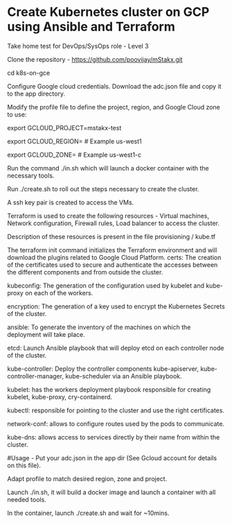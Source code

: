 # Create Kubernetes cluster on GCP using Ansible and Terraform
Take home test for DevOps/SysOps role - Level 3


Clone the repository - https://github.com/poovijay/mStakx.git

cd k8s-on-gce


Configure Google cloud credentials. Download the adc.json file and copy it to the app directory.



Modify the profile file to define the project, region, and Google Cloud zone to use:

export GCLOUD_PROJECT=mstakx-test

export GCLOUD_REGION= # Example us-west1

export GCLOUD_ZONE= # Example us-west1-c




Run the command ./in.sh which will launch a docker container with the necessary tools.


Run ./create.sh to roll out the steps necessary to create the cluster.


A ssh key pair is created to access the VMs.


Terraform is used to create the following resources - Virtual machines, Network configuration, Firewall rules, Load balancer to access the cluster.


Description of these resources is present in the file provisioning / kube.tf


The terraform init command initializes the Terraform environment and will download the plugins related to Google Cloud Platform.
certs: The creation of the certificates used to secure and authenticate the accesses between the different components and from outside the cluster.


kubeconfig: The generation of the configuration used by kubelet and kube-proxy on each of the workers.


encryption:  The generation of a key used to encrypt the Kubernetes Secrets of the cluster.


ansible: To generate the inventory of the machines on which the deployment will take place.


etcd: Launch Ansible playbook that will deploy etcd on each controller node of the cluster.


kube-controller: Deploy the controller components kube-apiserver, kube-controller-manager, kube-scheduler via an Ansible playbook.


kubelet: has the workers deployment playbook responsible for creating kubelet, kube-proxy, cry-containerd.


kubectl: responsible for pointing to the cluster and use the right certificates.


network-conf: allows to configure routes used by the pods to communicate.


kube-dns: allows access to services directly by their name from within the cluster.









#Usage -
Put your adc.json in the app dir (See Gcloud account for details on this file).

Adapt profile to match desired region, zone and project.

Launch ./in.sh, it will build a docker image and launch a container with all needed tools.

In the container, launch ./create.sh and wait for ~10mins.
